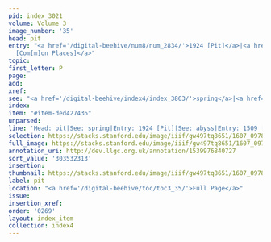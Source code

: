 ```yaml
---
pid: index_3021
volume: Volume 3
image_number: '35'
head: pit
entry: "<a href='/digital-beehive/num8/num_2834/'>1924 [Pit]</a>|<a href='/digital-beehive/num7/num_2230/'>1509
  [Com[m]on Places]</a>"
topic:
first_letter: P
page:
add:
xref:
see: "<a href='/digital-beehive/index4/index_3863/'>spring</a>|<a href='/digital-beehive/index5/index_4686/'>abyss</a>"
index:
item: "#item-ded427436"
unparsed:
line: 'Head: pit|See: spring|Entry: 1924 [Pit]|See: abyss|Entry: 1509 [Com[m]on Places]|#item-ded427436'
selection: https://stacks.stanford.edu/image/iiif/gw497tq8651/1607_0978/1650,2313,675,228/full/0/default.jpg
full_image: https://stacks.stanford.edu/image/iiif/gw497tq8651/1607_0978/full/full/0/default.jpg
annotation_uri: http://dev.llgc.org.uk/annotation/1539976840727
sort_value: '303532313'
insertion:
thumbnail: https://stacks.stanford.edu/image/iiif/gw497tq8651/1607_0978/1650,2313,675,228/150,/0/default.jpg
label: pit
location: "<a href='/digital-beehive/toc/toc3_35/'>Full Page</a>"
issue:
insertion_xref:
order: '0269'
layout: index_item
collection: index4
---
```

